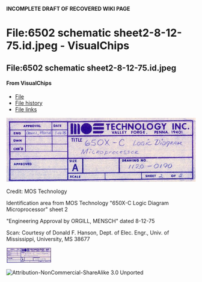 **INCOMPLETE DRAFT OF RECOVERED WIKI PAGE**

# File:6502 schematic sheet2-8-12-75.id.jpeg - VisualChips


	

	
	


## File:6502 schematic sheet2-8-12-75.id.jpeg


	

		


#### From VisualChips


		

		

		

- [File](#file)
- [File history](#filehistory)
- [File links](#filelinks)

![File:6502 schematic sheet2-8-12-75.id.jpeg](images/thumb/1/10/6502_schematic_sheet2-8-12-75.id.jpeg/800px-6502_schematic_sheet2-8-12-75.id.jpeg)


Credit: MOS Technology


Identification area from MOS Technology "650X-C Logic Diagram Microprocessor" sheet 2


"Engineering Approval by ORGILL, MENSCH" dated 8-12-75


Scan: Courtesy of Donald F. Hanson, Dept. of Elec. Engr., Univ. of Mississippi, University, MS 38677



![Thumbnail for version as of 15:39, 28 October 2011](images/thumb/1/10/6502_schematic_sheet2-8-12-75.id.jpeg/120px-6502_schematic_sheet2-8-12-75.id.jpeg)



![Attribution-NonCommercial-ShareAlike 3.0 Unported](http://i.creativecommons.org/l/by-nc-sa/3.0/88x31.png)

